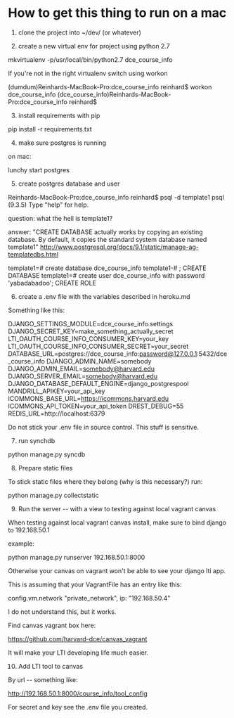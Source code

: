 
# How to get this thing to run on a mac

1. clone the project into ~/dev/ (or whatever)

2. create a new virtual env for project using python 2.7

mkvirtualenv -p/usr/local/bin/python2.7 dce_course_info

If you're not in the right virtualenv switch using workon

(dumdum)Reinhards-MacBook-Pro:dce_course_info reinhard$ workon dce_course_info
(dce_course_info)Reinhards-MacBook-Pro:dce_course_info reinhard$ 

3. install requirements with pip

pip install -r requirements.txt

4. make sure postgres is running

on mac:

lunchy start postgres

5. create postgres database and user

Reinhards-MacBook-Pro:dce_course_info reinhard$ psql -d template1
psql (9.3.5)
Type "help" for help.

question: what the hell is template1?

answer: "CREATE DATABASE actually works by copying an existing database. By default, it copies the standard system database named template1"
http://www.postgresql.org/docs/9.1/static/manage-ag-templatedbs.html

template1=# create database dce_course_info
template1-# ;
CREATE DATABASE
template1=# create user dce_course_info with password 'yabadabadoo';
CREATE ROLE

6. create a .env file with the variables described in heroku.md

Something like this:

DJANGO_SETTINGS_MODULE=dce_course_info.settings
DJANGO_SECRET_KEY=make_something_actually_secret
LTI_OAUTH_COURSE_INFO_CONSUMER_KEY=your_key
LTI_OAUTH_COURSE_INFO_CONSUMER_SECRET=your_secret
DATABASE_URL=postgres://dce_course_info:password@127.0.0.1:5432/dce_course_info
DJANGO_ADMIN_NAME=somebody
DJANGO_ADMIN_EMAIL=somebody@harvard.edu
DJANGO_SERVER_EMAIL=somebody@harvard.edu
DJANGO_DATABASE_DEFAULT_ENGINE=django_postgrespool
MANDRILL_APIKEY=your_api_key
ICOMMONS_BASE_URL=https://icommons.harvard.edu
ICOMMONS_API_TOKEN=your_api_token
DREST_DEBUG=55
REDIS_URL=http://localhost:6379

Do not stick your .env file in source control. This stuff is sensitive.

7. run synchdb 

python manage.py syncdb


8. Prepare static files

To stick static files where they belong (why is this necessary?) run:

python manage.py collectstatic

9. Run the server -- with a view to testing against local vagrant canvas

When testing against local vagrant canvas install, make sure to bind django to 192.168.50.1

example:

python manage.py runserver 192.168.50.1:8000

Otherwise your canvas on vagrant won't be able to see your django lti app.

This is assuming that your VagrantFile has an entry like this:
                                                                                                                                         
config.vm.network "private_network", ip: "192.168.50.4"
  
I do not understand this, but it works.

Find canvas vagrant box here:

https://github.com/harvard-dce/canvas_vagrant

It will make your LTI developing life much easier.  
  
10. Add LTI tool to canvas
 
 By url -- something like:
 
 http://192.168.50.1:8000/course_info/tool_config
 
 For secret and key see the .env file you created.
 

